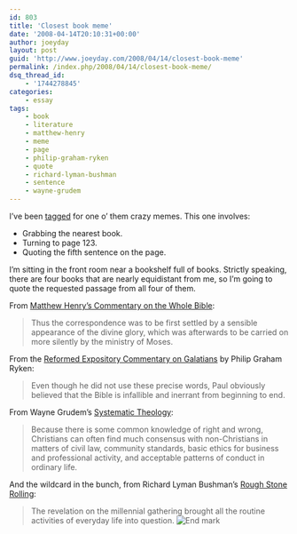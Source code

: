```yaml
---
id: 803
title: 'Closest book meme'
date: '2008-04-14T20:10:31+00:00'
author: joeyday
layout: post
guid: 'http://www.joeyday.com/2008/04/14/closest-book-meme'
permalink: /index.php/2008/04/14/closest-book-meme/
dsq_thread_id:
    - '1744278845'
categories:
    - essay
tags:
    - book
    - literature
    - matthew-henry
    - meme
    - page
    - philip-graham-ryken
    - quote
    - richard-lyman-bushman
    - sentence
    - wayne-grudem
---
```


I’ve been [tagged](http://www.janeneday.com/2008/04/12/book-meme/) for one o’ them crazy memes. This one involves:

- Grabbing the nearest book.
- Turning to page 123.
- Quoting the fifth sentence on the page.

I’m sitting in the front room near a bookshelf full of books. Strictly speaking, there are four books that are nearly equidistant from me, so I’m going to quote the requested passage from all four of them.

From [Matthew Henry’s Commentary on the Whole Bible](http://www.amazon.com/o/ASIN/156563778X/joeyday):

> Thus the correspondence was to be first settled by a sensible appearance of the divine glory, which was afterwards to be carried on more silently by the ministry of Moses.

From the [Reformed Expository Commentary on Galatians](http://www.amazon.com/o/ASIN/0875527825/joeyday) by Philip Graham Ryken:

> Even though he did not use these precise words, Paul obviously believed that the Bible is infallible and inerrant from beginning to end.

From Wayne Grudem’s [Systematic Theology](http://www.amazon.com/o/ASIN/0310286700/joeyday):

> Because there is some common knowledge of right and wrong, Christians can often find much consensus with non-Christians in matters of civil law, community standards, basic ethics for business and professional activity, and acceptable patterns of conduct in ordinary life.

And the wildcard in the bunch, from Richard Lyman Bushman’s [Rough Stone Rolling](http://www.amazon.com/o/ASIN/1400077532/joeyday):

> The revelation on the millennial gathering brought all the routine activities of everyday life into question. ![End mark](http://joeyday.com/wp-content/uploads/2009/08/endmark.png "End mark")